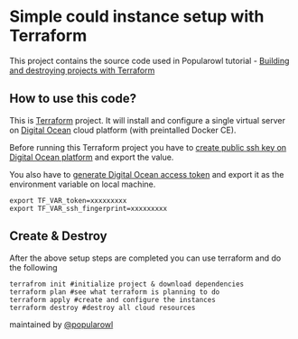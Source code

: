 # Simple could instance setup with Terraform

This project contains the source code used in Popularowl tutorial - [Building and destroying projects with Terraform](https://www.popularowl.com/cloud-platforms/building-and-destroying-projects-with-terraform)

## How to use this code?

This is [Terraform](https://www.terraform.io) project. It will install and configure a single virtual server on [Digital Ocean](https://m.do.co/c/b61ccd72fd1c) cloud platform (with preintalled Docker CE).

Before running this Terraform project you have to [create public ssh key on Digital Ocean platform](https://www.digitalocean.com/docs/droplets/how-to/add-ssh-keys) and export the value.

You also have to [generate Digital Ocean access token](https://www.digitalocean.com/docs/api/create-personal-access-token) and export it as the environment variable on local machine.

    export TF_VAR_token=xxxxxxxxx
    export TF_VAR_ssh_fingerprint=xxxxxxxxx

## Create & Destroy

After the above setup steps are completed you can use terraform and do the following

    terrafrom init #initialize project & download dependencies
    terraform plan #see what terraform is planning to do
    terraform apply #create and configure the instances
    terraform destroy #destroy all cloud resources

maintained by [@popularowl](https://twitter.com/popularowl)